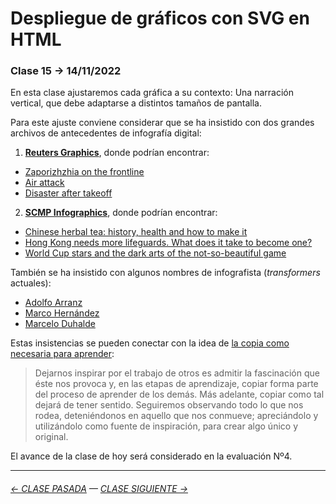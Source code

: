 # Despliegue de gráficos con SVG en HTML

### Clase 15 → 14/11/2022

En esta clase ajustaremos cada gráfica a su contexto: Una narración vertical, que debe adaptarse a distintos tamaños de pantalla.

Para este ajuste conviene considerar que se ha insistido con dos grandes archivos de antecedentes de infografía digital:

1. **[Reuters Graphics](https://graphics.reuters.com/)**, donde podrían encontrar:
  - [Zaporizhzhia on the frontline](https://graphics.reuters.com/UKRAINE-CRISIS/ZAPORIZHZHIA/mypmnznjqvr/)
  - [Air attack](https://graphics.reuters.com/CALIFORNIA-WILDFIRE/AIRCRAFT/bdwpkzmyyvm/index.html)
  - [Disaster after takeoff](https://graphics.reuters.com/INDONESIA-CRASH/yzdpxjlrgpx/)
2. **[SCMP Infographics](https://www.scmp.com/infographic/)**, donde podrían encontrar:
  - [Chinese herbal tea: history, health and how to make it](https://multimedia.scmp.com/news/hong-kong/article/2162156/herbal-tea/)
  - [Hong Kong needs more lifeguards. What does it take to become one?](https://multimedia.scmp.com/news/hong-kong/article/lifeguards/)
  - [World Cup stars and the dark arts of the not-so-beautiful game](https://multimedia.scmp.com/sport/article/world-cup/players-bad-habits/)

También se ha insistido con algunos nombres de infografista (*transformers* actuales):

- [Adolfo Arranz](https://www.perdigallos.com/)
- [Marco Hernández](https://mhinfographics.com/)
- [Marcelo Duhalde](https://www.behance.net/marcelodc)

Estas insistencias se pueden conectar con la idea de [la copia como necesaria para aprender](https://www.arteneo.com/blog/copiar/):

> Dejarnos inspirar por el trabajo de otros es admitir la fascinación que éste nos provoca y, en las etapas de aprendizaje, copiar forma parte del proceso de aprender de los demás. Más adelante, copiar como tal dejará de tener sentido. Seguiremos observando todo lo que nos rodea, deteniéndonos en aquello que nos conmueve; apreciándolo y utilizándolo como fuente de inspiración, para crear algo único y original.

El avance de la clase de hoy será considerado en la evaluación Nº4.

- - - - - - - - - - -

###### [← CLASE PASADA](https://github.com/profesorfaco/dno075-2022-2/tree/main/clase-14) — [CLASE SIGUIENTE →](https://github.com/profesorfaco/dno075-2022-2/tree/main/clase-16)
